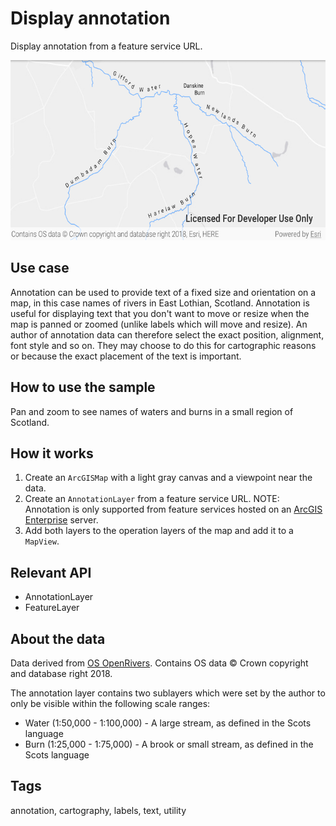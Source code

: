 # Display annotation

Display annotation from a feature service URL.

![Display annotation App](display-annotation.png)

## Use case

Annotation can be used to provide text of a fixed size and orientation on a map, in this case names of rivers in East Lothian, Scotland. Annotation is useful for displaying text that you don't want to move or resize when the map is panned or zoomed (unlike labels which will move and resize). An author of annotation data can therefore select the exact position, alignment, font style and so on. They may choose to do this for cartographic reasons or because the exact placement of the text is important.

## How to use the sample 

Pan and zoom to see names of waters and burns in a small region of Scotland.

## How it works

1. Create an `ArcGISMap` with a light gray canvas and a viewpoint near the data.
2. Create an `AnnotationLayer` from a feature service URL. NOTE: Annotation is only supported from feature services hosted on an [ArcGIS Enterprise](https://enterprise.arcgis.com/en/) server.
3. Add both layers to the operation layers of the map and add it to a `MapView`.

## Relevant API

* AnnotationLayer
* FeatureLayer

## About the data 

Data derived from [OS OpenRivers](https://www.ordnancesurvey.co.uk/business-government/products/open-map-rivers). Contains OS data © Crown copyright and database right 2018.

The annotation layer contains two sublayers which were set by the author to only be visible within the following scale ranges:

* Water (1:50,000 - 1:100,000) - A large stream, as defined in the Scots language
* Burn (1:25,000 - 1:75,000) - A brook or small stream, as defined in the Scots language

## Tags

annotation, cartography, labels, text, utility
